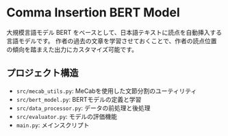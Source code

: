 # Comma Insertion BERT Model
大規模言語モデル BERT をベースとして、日本語テキストに読点を自動挿入する言語モデルです。
作者の過去の文章を学習させておくことで、作者の読点位置の傾向を踏まえた出力にカスタマイズ可能です。

## プロジェクト構造

- `src/mecab_utils.py`: MeCabを使用した文節分割のユーティリティ
- `src/bert_model.py`: BERTモデルの定義と学習
- `src/data_processor.py`: データの前処理と後処理
- `src/evaluator.py`: モデルの評価機能
- `main.py`: メインスクリプト 

